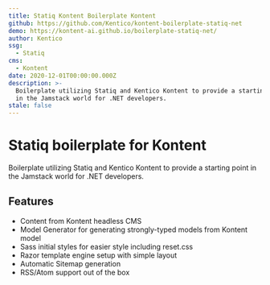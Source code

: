 ```yaml
---
title: Statiq Kontent Boilerplate Kontent
github: https://github.com/Kentico/kontent-boilerplate-statiq-net
demo: https://kontent-ai.github.io/boilerplate-statiq-net/
author: Kentico
ssg:
  - Statiq
cms:
  - Kontent
date: 2020-12-01T00:00:00.000Z
description: >-
  Boilerplate utilizing Statiq and Kentico Kontent to provide a starting point
  in the Jamstack world for .NET developers.
stale: false
---
```


# Statiq boilerplate for Kontent

Boilerplate utilizing Statiq and Kentico Kontent to provide a starting point in the Jamstack world for .NET developers.

## Features

* Content from Kontent headless CMS
* Model Generator for generating strongly-typed models from Kontent model
* Sass initial styles for easier style including reset.css
* Razor template engine setup with simple layout
* Automatic Sitemap generation
* RSS/Atom support out of the box
